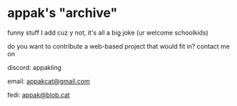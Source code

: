 # appak's "archive"
funny stuff I add cuz y not, it's all a big joke
(ur welcome schoolkids)

do you want to contribute a web-based project that would fit in? contact me on 

discord: appakling 

email: appakcat@gmail.com

fedi: appak@blob.cat

